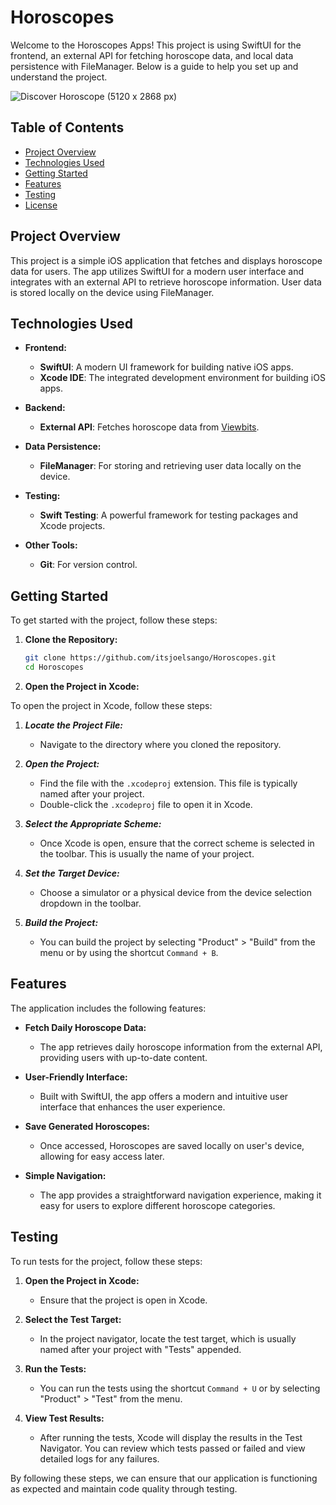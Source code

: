 # Horoscopes

Welcome to the Horoscopes Apps! This project is using SwiftUI for the frontend, an external API for fetching horoscope data, and local data persistence with FileManager. Below is a guide to help you set up and understand the project.

![Discover Horoscope (5120 x 2868 px)](https://github.com/user-attachments/assets/ca466cfb-3233-4413-8a76-cbe214544d85)

## Table of Contents

- [Project Overview](#project-overview)
- [Technologies Used](#technologies-used)
- [Getting Started](#getting-started)
- [Features](#features)
- [Testing](#testing)
- [License](#license)

## Project Overview

This project is a simple iOS application that fetches and displays horoscope data for users. The app utilizes SwiftUI for a modern user interface and integrates with an external API to retrieve horoscope information. User data is stored locally on the device using FileManager.

## Technologies Used

- **Frontend:**
  - **SwiftUI**: A modern UI framework for building native iOS apps.
  - **Xcode IDE**: The integrated development environment for building iOS apps.

- **Backend:**
  - **External API**: Fetches horoscope data from [Viewbits](https://viewbits.com/).

- **Data Persistence:**
  - **FileManager**: For storing and retrieving user data locally on the device.

- **Testing:**
  - **Swift Testing**: A powerful framework for testing packages and Xcode projects.

- **Other Tools:**
  - **Git**: For version control.

## Getting Started

To get started with the project, follow these steps:

1. **Clone the Repository:**
   ```bash
   git clone https://github.com/itsjoelsango/Horoscopes.git
   cd Horoscopes
2. **Open the Project in Xcode:**

To open the project in Xcode, follow these steps:

1. ***Locate the Project File:***
   - Navigate to the directory where you cloned the repository.

2. ***Open the Project:***
   - Find the file with the `.xcodeproj` extension. This file is typically named after your project.
   - Double-click the `.xcodeproj` file to open it in Xcode.

3. ***Select the Appropriate Scheme:***
   - Once Xcode is open, ensure that the correct scheme is selected in the toolbar. This is usually the name of your project.

4. ***Set the Target Device:***
   - Choose a simulator or a physical device from the device selection dropdown in the toolbar.

5. ***Build the Project:***
   - You can build the project by selecting "Product" > "Build" from the menu or by using the shortcut `Command + B`.

## Features

The application includes the following features:

- **Fetch Daily Horoscope Data:**
  - The app retrieves daily horoscope information from the external API, providing users with up-to-date content.

- **User-Friendly Interface:**
  - Built with SwiftUI, the app offers a modern and intuitive user interface that enhances the user experience.

- **Save Generated Horoscopes:**
  - Once accessed, Horoscopes are saved locally on user's device, allowing for easy access later.

- **Simple Navigation:**
  - The app provides a straightforward navigation experience, making it easy for users to explore different horoscope categories.

## Testing

To run tests for the project, follow these steps:

1. **Open the Project in Xcode:**
   - Ensure that the project is open in Xcode.

2. **Select the Test Target:**
   - In the project navigator, locate the test target, which is usually named after your project with "Tests" appended.

3. **Run the Tests:**
   - You can run the tests using the shortcut `Command + U` or by selecting "Product" > "Test" from the menu.

4. **View Test Results:**
   - After running the tests, Xcode will display the results in the Test Navigator. You can review which tests passed or failed and view detailed logs for any failures.

By following these steps, we can ensure that our application is functioning as expected and maintain code quality through testing.

